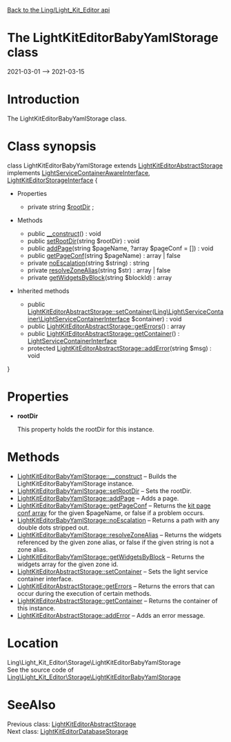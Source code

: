 [Back to the Ling/Light_Kit_Editor api](https://github.com/lingtalfi/Light_Kit_Editor/blob/master/doc/api/Ling/Light_Kit_Editor.md)



The LightKitEditorBabyYamlStorage class
================
2021-03-01 --> 2021-03-15






Introduction
============

The LightKitEditorBabyYamlStorage class.



Class synopsis
==============


class <span class="pl-k">LightKitEditorBabyYamlStorage</span> extends [LightKitEditorAbstractStorage](https://github.com/lingtalfi/Light_Kit_Editor/blob/master/doc/api/Ling/Light_Kit_Editor/Storage/LightKitEditorAbstractStorage.md) implements [LightServiceContainerAwareInterface](https://github.com/lingtalfi/Light/blob/master/doc/api/Ling/Light/ServiceContainer/LightServiceContainerAwareInterface.md), [LightKitEditorStorageInterface](https://github.com/lingtalfi/Light_Kit_Editor/blob/master/doc/api/Ling/Light_Kit_Editor/Storage/LightKitEditorStorageInterface.md) {

- Properties
    - private string [$rootDir](#property-rootDir) ;

- Methods
    - public [__construct](https://github.com/lingtalfi/Light_Kit_Editor/blob/master/doc/api/Ling/Light_Kit_Editor/Storage/LightKitEditorBabyYamlStorage/__construct.md)() : void
    - public [setRootDir](https://github.com/lingtalfi/Light_Kit_Editor/blob/master/doc/api/Ling/Light_Kit_Editor/Storage/LightKitEditorBabyYamlStorage/setRootDir.md)(string $rootDir) : void
    - public [addPage](https://github.com/lingtalfi/Light_Kit_Editor/blob/master/doc/api/Ling/Light_Kit_Editor/Storage/LightKitEditorBabyYamlStorage/addPage.md)(string $pageName, ?array $pageConf = []) : void
    - public [getPageConf](https://github.com/lingtalfi/Light_Kit_Editor/blob/master/doc/api/Ling/Light_Kit_Editor/Storage/LightKitEditorBabyYamlStorage/getPageConf.md)(string $pageName) : array | false
    - private [noEscalation](https://github.com/lingtalfi/Light_Kit_Editor/blob/master/doc/api/Ling/Light_Kit_Editor/Storage/LightKitEditorBabyYamlStorage/noEscalation.md)(string $string) : string
    - private [resolveZoneAlias](https://github.com/lingtalfi/Light_Kit_Editor/blob/master/doc/api/Ling/Light_Kit_Editor/Storage/LightKitEditorBabyYamlStorage/resolveZoneAlias.md)(string $str) : array | false
    - private [getWidgetsByBlock](https://github.com/lingtalfi/Light_Kit_Editor/blob/master/doc/api/Ling/Light_Kit_Editor/Storage/LightKitEditorBabyYamlStorage/getWidgetsByBlock.md)(string $blockId) : array

- Inherited methods
    - public [LightKitEditorAbstractStorage::setContainer](https://github.com/lingtalfi/Light_Kit_Editor/blob/master/doc/api/Ling/Light_Kit_Editor/Storage/LightKitEditorAbstractStorage/setContainer.md)([Ling\Light\ServiceContainer\LightServiceContainerInterface](https://github.com/lingtalfi/Light/blob/master/doc/api/Ling/Light/ServiceContainer/LightServiceContainerInterface.md) $container) : void
    - public [LightKitEditorAbstractStorage::getErrors](https://github.com/lingtalfi/Light_Kit_Editor/blob/master/doc/api/Ling/Light_Kit_Editor/Storage/LightKitEditorAbstractStorage/getErrors.md)() : array
    - public [LightKitEditorAbstractStorage::getContainer](https://github.com/lingtalfi/Light_Kit_Editor/blob/master/doc/api/Ling/Light_Kit_Editor/Storage/LightKitEditorAbstractStorage/getContainer.md)() : [LightServiceContainerInterface](https://github.com/lingtalfi/Light/blob/master/doc/api/Ling/Light/ServiceContainer/LightServiceContainerInterface.md)
    - protected [LightKitEditorAbstractStorage::addError](https://github.com/lingtalfi/Light_Kit_Editor/blob/master/doc/api/Ling/Light_Kit_Editor/Storage/LightKitEditorAbstractStorage/addError.md)(string $msg) : void

}




Properties
=============

- <span id="property-rootDir"><b>rootDir</b></span>

    This property holds the rootDir for this instance.
    
    



Methods
==============

- [LightKitEditorBabyYamlStorage::__construct](https://github.com/lingtalfi/Light_Kit_Editor/blob/master/doc/api/Ling/Light_Kit_Editor/Storage/LightKitEditorBabyYamlStorage/__construct.md) &ndash; Builds the LightKitEditorBabyYamlStorage instance.
- [LightKitEditorBabyYamlStorage::setRootDir](https://github.com/lingtalfi/Light_Kit_Editor/blob/master/doc/api/Ling/Light_Kit_Editor/Storage/LightKitEditorBabyYamlStorage/setRootDir.md) &ndash; Sets the rootDir.
- [LightKitEditorBabyYamlStorage::addPage](https://github.com/lingtalfi/Light_Kit_Editor/blob/master/doc/api/Ling/Light_Kit_Editor/Storage/LightKitEditorBabyYamlStorage/addPage.md) &ndash; Adds a page.
- [LightKitEditorBabyYamlStorage::getPageConf](https://github.com/lingtalfi/Light_Kit_Editor/blob/master/doc/api/Ling/Light_Kit_Editor/Storage/LightKitEditorBabyYamlStorage/getPageConf.md) &ndash; Returns the [kit page conf array](https://github.com/lingtalfi/Kit#the-kit-configuration-array) for the given $pageName, or false if a problem occurs.
- [LightKitEditorBabyYamlStorage::noEscalation](https://github.com/lingtalfi/Light_Kit_Editor/blob/master/doc/api/Ling/Light_Kit_Editor/Storage/LightKitEditorBabyYamlStorage/noEscalation.md) &ndash; Returns a path with any double dots stripped out.
- [LightKitEditorBabyYamlStorage::resolveZoneAlias](https://github.com/lingtalfi/Light_Kit_Editor/blob/master/doc/api/Ling/Light_Kit_Editor/Storage/LightKitEditorBabyYamlStorage/resolveZoneAlias.md) &ndash; Returns the widgets referenced by the given zone alias, or false if the given string is not a zone alias.
- [LightKitEditorBabyYamlStorage::getWidgetsByBlock](https://github.com/lingtalfi/Light_Kit_Editor/blob/master/doc/api/Ling/Light_Kit_Editor/Storage/LightKitEditorBabyYamlStorage/getWidgetsByBlock.md) &ndash; Returns the widgets array for the given zone id.
- [LightKitEditorAbstractStorage::setContainer](https://github.com/lingtalfi/Light_Kit_Editor/blob/master/doc/api/Ling/Light_Kit_Editor/Storage/LightKitEditorAbstractStorage/setContainer.md) &ndash; Sets the light service container interface.
- [LightKitEditorAbstractStorage::getErrors](https://github.com/lingtalfi/Light_Kit_Editor/blob/master/doc/api/Ling/Light_Kit_Editor/Storage/LightKitEditorAbstractStorage/getErrors.md) &ndash; Returns the errors that can occur during the execution of certain methods.
- [LightKitEditorAbstractStorage::getContainer](https://github.com/lingtalfi/Light_Kit_Editor/blob/master/doc/api/Ling/Light_Kit_Editor/Storage/LightKitEditorAbstractStorage/getContainer.md) &ndash; Returns the container of this instance.
- [LightKitEditorAbstractStorage::addError](https://github.com/lingtalfi/Light_Kit_Editor/blob/master/doc/api/Ling/Light_Kit_Editor/Storage/LightKitEditorAbstractStorage/addError.md) &ndash; Adds an error message.





Location
=============
Ling\Light_Kit_Editor\Storage\LightKitEditorBabyYamlStorage<br>
See the source code of [Ling\Light_Kit_Editor\Storage\LightKitEditorBabyYamlStorage](https://github.com/lingtalfi/Light_Kit_Editor/blob/master/Storage/LightKitEditorBabyYamlStorage.php)



SeeAlso
==============
Previous class: [LightKitEditorAbstractStorage](https://github.com/lingtalfi/Light_Kit_Editor/blob/master/doc/api/Ling/Light_Kit_Editor/Storage/LightKitEditorAbstractStorage.md)<br>Next class: [LightKitEditorDatabaseStorage](https://github.com/lingtalfi/Light_Kit_Editor/blob/master/doc/api/Ling/Light_Kit_Editor/Storage/LightKitEditorDatabaseStorage.md)<br>
